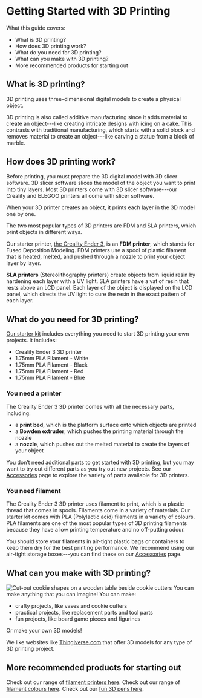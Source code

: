 ﻿# Getting Started with 3D Printing
What this guide covers:

 - What is 3D printing?
 - How does 3D printing work?
 - What do you need for 3D printing?
 - What can you make with 3D printing?
 - More recommended products for starting out

## What is 3D printing?
3D printing uses three-dimensional digital models to create a physical object.

3D printing is also called additive manufacturing since it adds material to create an object---like creating intricate designs with icing on a cake. This contrasts with traditional manufacturing, which starts with a solid block and removes material to create an object---like carving a statue from a block of marble.
## How does 3D printing work?
Before printing, you must prepare the 3D digital model with 3D slicer software. 3D slicer software slices the model of the object you want to print into tiny layers. Most 3D printers come with 3D slicer software---our Creality and ELEGOO printers all come with slicer software.

When your 3D printer creates an object, it prints each layer in the 3D model one by one.

The two most popular types of 3D printers are FDM and SLA printers, which print objects in different ways.

Our starter printer, [the Creality Ender 3]("/category/printers/ender-3"), is an **FDM printer**, which stands for Fused Deposition Modeling. FDM printers use a spool of plastic filament that is heated, melted, and pushed through a nozzle to print your object layer by layer.

**SLA printers** (Stereolithography printers) create objects from liquid resin by hardening each layer with a UV light. SLA printers have a vat of resin that rests above an LCD panel. Each layer of the object is displayed on the LCD panel, which directs the UV light to cure the resin in the exact pattern of each layer.
## What do you need for 3D printing?
[Our starter kit]("/") includes everything you need to start 3D printing your own projects. It includes:

 - Creality Ender 3 3D printer
 - 1.75mm PLA Filament - White
 - 1.75mm PLA Filament - Black
 - 1.75mm PLA Filament - Red
 - 1.75mm PLA Filament - Blue
### You need a printer
The Creality Ender 3 3D printer comes with all the necessary parts, including:
 - a **print bed**, which is the platform surface onto which objects are printed
 - a **Bowden extruder**, which pushes the printing material through the nozzle
 - a **nozzle**, which pushes out the melted material to create the layers of your object

You don’t need additional parts to get started with 3D printing, but you may want to try out different parts as you try out new projects. See our [Accessories]("/category/accessories") page to explore the variety of parts available for 3D printers.
### You need filament
The Creality Ender 3 3D printer uses filament to print, which is a plastic thread that comes in spools. Filaments come in a variety of materials. Our starter kit comes with PLA (Polylactic acid) filaments in a variety of colours. PLA filaments are one of the most popular types of 3D printing filaments because they have a low printing temperature and no off-putting odour.

You should store your filaments in air-tight plastic bags or containers to keep them dry for the best printing performance. We recommend using our air-tight storage boxes---you can find these on our [Accessories]("/category/accessories") page.
## What can you make with 3D printing?


![Cut-out cookie shapes on a wooden table beside cookie cutters](https://images.pexels.com/photos/5471934/pexels-photo-5471934.jpeg?cs=srgb&dl=pexels-olia-danilevich-5471934.jpg&fm=jpg&_gl=1*194iod9*_ga*MTE4NjM5ODg3My4xNjY0ODM1NTAy*_ga_8JE65Q40S6*MTY2NzE1OTYwNi42LjEuMTY2NzE1OTc1OC4wLjAuMA..)
You can make anything that you can imagine! You can make:

 - crafty projects, like vases and cookie cutters
 - practical projects, like replacement parts and tool parts
 - fun projects, like board game pieces and figurines

Or make your own 3D models!

We like websites like [Thingiverse.com](https://www.thingiverse.com/) that offer 3D models for any type of 3D printing project.
## More recommended products for starting out
Check out our range of [filament printers here]("/category/printers").
Check out our range of [filament colours here]("/category/filaments").
Check out our [fun 3D pens here]("/category/toys").
